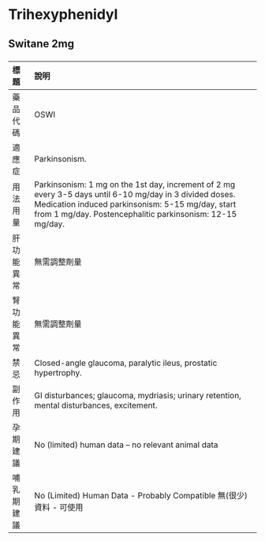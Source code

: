 # Trihexyphenidyl

## Switane 2mg

##### 

| 標題       | 說明                                                                                                                                                                                                                      |
|:-----------|:--------------------------------------------------------------------------------------------------------------------------------------------------------------------------------------------------------------------------|
| 藥品代碼   | OSWI                                                                                                                                                                                                                      |
| 適應症     | Parkinsonism.                                                                                                                                                                                                             |
| 用法用量   | Parkinsonism: 1 mg on the 1st day, increment of 2 mg every 3-5 days until 6-10 mg/day in 3 divided doses. Medication induced parkinsonism: 5-15 mg/day, start from 1 mg/day. Postencephalitic parkinsonism: 12-15 mg/day. |
| 肝功能異常 | 無需調整劑量                                                                                                                                                                                                              |
| 腎功能異常 | 無需調整劑量                                                                                                                                                                                                              |
| 禁忌       | Closed-angle glaucoma, paralytic ileus, prostatic hypertrophy.                                                                                                                                                            |
| 副作用     | GI disturbances; glaucoma, mydriasis; urinary retention, mental disturbances, excitement.                                                                                                                                 |
| 孕期建議   | No (limited) human data – no relevant animal data                                                                                                                                                                         |
| 哺乳期建議 | No (Limited) Human Data - Probably Compatible 無(很少)資料 - 可使用                                                                                                                                                       |

